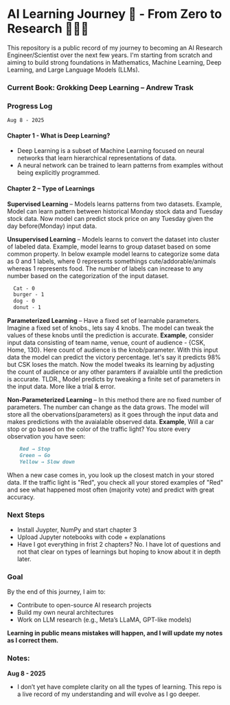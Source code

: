 # AI Learning Journey 🤖 - From Zero to Research 👨🏻‍🔬

This repository is a public record of my journey to becoming an AI Research Engineer/Scientist over the next few years.
I'm starting from scratch and aiming to build strong foundations in Mathematics, Machine Learning, Deep Learning, and Large Language Models (LLMs).

### Current Book: Grokking Deep Learning – Andrew Trask

### Progress Log
```Aug 8 - 2025```
#### Chapter 1 - What is Deep Learning?

- Deep Learning is a subset of Machine Learning focused on neural networks that learn hierarchical representations of data. 
- A neural network can be trained to learn patterns from examples without being explicitly programmed.

#### Chapter 2 – Type of Learnings

**Supervised Learning** – Models learns patterns from two datasets. Example, Model can learn pattern between historical Monday stock data and Tuesday stock data. Now model can predict stock price on any Tuesday given the day before(Monday) input data.

**Unsupervised Learning** – Models learns to convert the dataset into cluster of labeled data. Example, model learns to group dataset based on some common property. In below example model learns to categorize some data as 0 and 1 labels, where 0 represents somethings cute/addorable/animals whereas 1 represents food. The number of labels can increase to any number based on the categorization of the input dataset.
```markdown
  Cat - 0
  burger - 1
  dog - 0
  donut - 1
```

**Parameterized Learning** – Have a fixed set of learnable parameters. Imagine a fixed set of knobs., lets say 4 knobs. The model can tweak the values of these knobs until the prediction is accurate.
  **Example**, consider input data consisting of team name, venue, count of audience - {CSK, Home, 130}. Here count of audience is the knob/parameter. With this input data the model can predict the victory percentage. let's say it predicts 98% but CSK loses the match. Now the model tweaks its learning by adjusting the count of audience or any other paramters if avaialble until the prediction is accurate. 
  TLDR., Model predicts by tweaking a finite set of parameters in the input data. More like a trial & error.

**Non-Parameterized Learning** – In this method there are no fixed number of parameters. The number can change as the data grows. The model will store all the obervations(parameters) as it goes through the input data and makes predictions with the avaialable observed data. **Example**, Will a car stop or go based on the color of the traffic light?
  You store every observation you have seen:
```markdown
    Red → Stop
    Green → Go
    Yellow → Slow down
```
  When a new case comes in, you look up the closest match in your stored data. If the traffic light is "Red", you check all your stored examples of "Red" and see what happened most often       (majority vote) and predict with great accuracy.

### Next Steps
- Install Juypter, NumPy and start chapter 3
- Upload Jupyter notebooks with code + explanations
- Have I got everything in frist 2 chapters? No. I have lot of questions and not that clear on types of learnings but hoping to know about it in depth later.

### Goal
By the end of this journey, I aim to:
  - Contribute to open-source AI research projects
  - Build my own neural architectures
  - Work on LLM research (e.g., Meta’s LLaMA, GPT-like models)

**Learning in public means mistakes will happen, and I will update my notes as I correct them.**

### Notes:
**Aug 8 - 2025**
  - I don’t yet have complete clarity on all the types of learning. This repo is a live record of my understanding and will evolve as I go deeper.

